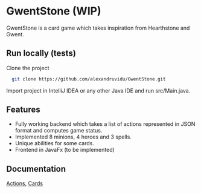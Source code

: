 
# GwentStone (WIP)

GwentStone is a card game which takes inspiration from Hearthstone and Gwent.


## Run locally (tests)

Clone the project

```bash
  git clone https://github.com/alexandruvidu/GwentStone.git
```

Import project in IntelliJ IDEA or any other Java IDE and run src/Main.java.


## Features

- Fully working backend which takes a list of actions represented in JSON format and computes game status.
- Implemented 8 minions, 4 heroes and 3 spells.
- Unique abilities for some cards.
- Frontend in JavaFx (to be implemented)


## Documentation

[Actions](https://github.com/alexandruvidu/GwentStone/blob/master/Actions.md), [Cards](https://github.com/alexandruvidu/GwentStone/blob/master/Cards.md)

